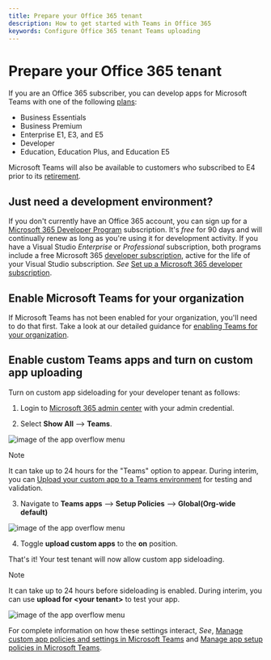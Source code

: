 ```yaml
---
title: Prepare your Office 365 tenant
description: How to get started with Teams in Office 365
keywords: Configure Office 365 tenant Teams uploading
---
```

# Prepare your Office 365 tenant

If you are an Office 365 subscriber, you can develop apps for Microsoft Teams with one of the following [plans](https://products.office.com/business/compare-more-office-365-for-business-plans):

* Business Essentials
* Business Premium
* Enterprise E1, E3, and E5
* Developer
* Education, Education Plus, and Education E5

Microsoft Teams will also be available to customers who subscribed to E4 prior to its [retirement](https://support.office.com//article/important-information-for-office-365-enterprise-e4-customers-f9572348-43a2-43fa-a3d8-3b6c9c042147).

## Just need a development environment?

If you don't currently have an Office 365 account, you can sign up for a [Microsoft 365 Developer Program](https://developer.microsoft.com/microsoft-365/dev-program) subscription. It's *free* for 90 days and will continually renew as long as you're using it for development activity. If you have a Visual Studio *Enterprise* or *Professional* subscription, both programs include a free Microsoft 365 [developer subscription](https://aka.ms/MyVisualStudioBenefits), active for the life of your Visual Studio subscription. *See* [Set up a Microsoft 365 developer subscription](https://docs.microsoft.com/office/developer-program/office-365-developer-program-get-started).

## Enable Microsoft Teams for your organization 

If Microsoft Teams has not been enabled for your organization, you'll need to do that first. Take a look at our detailed guidance for [enabling Teams for your organization](/microsoftteams/enable-features-office-365).

## Enable custom Teams apps and turn on custom app uploading

Turn on custom app sideloading for your developer tenant as follows:

1. Login to [Microsoft 365 admin center](https://admin.microsoft.com/Adminportal/Home?source=applauncher#/homepage#/) with your admin credential. 

2. Select **Show All** --> **Teams**. 

![image of the app overflow menu](~/assets/images/prepare-test-tenant/admin-center.png)

> [!Note] 
> It can take up to 24 hours for the "Teams" option to appear. During interim, you can [Upload your custom app to a Teams environment](/microsoftteams/upload-custom-apps#validate) for testing and validation.

3. Navigate to **Teams apps** --> **Setup Policies** --> **Global(Org-wide default)**  

![image of the app overflow menu](~/assets/images/prepare-test-tenant/turn-on-sideload.png)

4. Toggle **upload custom apps** to the **on** position.

That's it! Your test tenant will now allow custom app sideloading.

> [!Note] 
> It can take up to 24 hours before sideloading is enabled. During interim, you can use **upload for \<your tenant>** to test your app.

![image of the app overflow menu](~/assets/images/prepare-test-tenant/upload-for-contoso.png)

For complete information on how these settings interact, *See*, [Manage custom app policies and settings in Microsoft Teams](https://docs.microsoft.com/microsoftteams/teams-custom-app-policies-and-settings) and [Manage app setup policies in Microsoft Teams](https://docs.microsoft.com/microsoftteams/teams-app-setup-policies).
